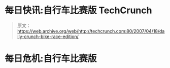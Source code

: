 # 每日快讯:自行车比赛版 TechCrunch

> 原文：<https://web.archive.org/web/http://techcrunch.com:80/2007/04/18/daily-crunch-bike-race-edition/>

# 每日危机:自行车比赛版